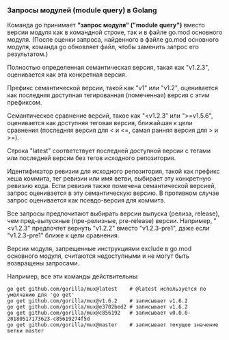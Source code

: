 ### Запросы модулей (module query) в Golang

Команда go принимает **"запрос модуля" ("module query")** вместо версии модуля как в командной строке, так и в файле go.mod основного модуля. (После оценки запроса, найденного в файле go.mod основного модуля, команда go обновляет файл, чтобы заменить запрос его результатом.)

Полностью определенная семантическая версия, такая как "v1.2.3", оценивается как эта конкретная версия.

Префикс семантической версии, такой как "v1" или "v1.2", оценивается как последняя доступная тегированная (помеченная) версия с этим префиксом.

Семантическое сравнение версий, такое как "<v1.2.3" или ">=v1.5.6", оценивается как доступняя теговая версия, ближайшая к цели сравнения (последняя версия для < и <=, самая ранняя версия для > и >=).

Строка "latest" соответствует последней доступной версии с тегами или последней версии без тегов исходного репозитория.

Идентификатор ревизии для исходного репозитория, такой как префикс хеша коммита, тег ревизии или имя ветви, выбирает эту конкретную ревизию кода. Если ревизия также помечена семантической версией, запрос оценивается в эту семантическую версию. В противном случае запрос оценивается как псевдо-версия для коммита.

Все запросы предпочитают выбирать версии выпуска (релиза, release), чем пред-выпускные (пре-релизные, pre-release) версии. Например, "<v1.2.3" предпочтет вернуть "v1.2.2" вместо "v1.2.3-pre1", даже если "v1.2.3-pre1" ближе к цели сравнения.

Версии модуля, запрещенные инструкциями exclude в go.mod основного модуля, считаются недоступными и не могут быть возвращены запросами.

Например, все эти команды действительны:

```
go get github.com/gorilla/mux@latest    # @latest используется по умолчанию для 'go get'
go get github.com/gorilla/mux@v1.6.2    # записывает v1.6.2
go get github.com/gorilla/mux@e3702bed2 # записывает v1.6.2
go get github.com/gorilla/mux@c856192   # записывает v0.0.0-20180517173623-c85619274f5d
go get github.com/gorilla/mux@master    # записывает текущее значение ветки master
```
